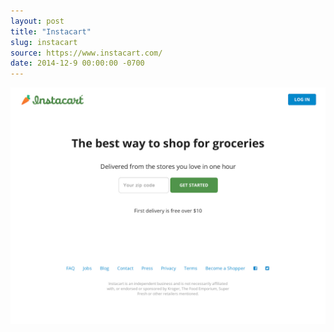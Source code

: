 ```yaml
---
layout: post
title: "Instacart"
slug: instacart
source: https://www.instacart.com/
date: 2014-12-9 00:00:00 -0700
---
```


<img src="/assets/img/screenshots/instacart.jpg">
